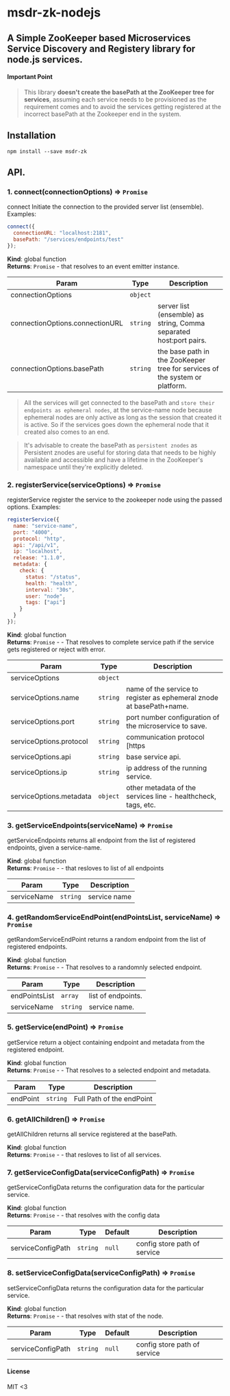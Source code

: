 # msdr-zk-nodejs

## A Simple ZooKeeper based Microservices Service Discovery and Registery library for node.js services.

#### Important Point

> This library **doesn't create the basePath at the ZooKeeper tree for services**, assuming each service needs to be provisioned as the requirement comes and to avoid the services getting registered at the incorrect basePath at the Zookeeper end in the system.

## Installation

`npm install --save msdr-zk`

## API.

### 1. connect(connectionOptions) ⇒ <code>Promise</code>

connect Initiate the connection to the provided server list (ensemble).
Examples:

```js
connect({
  connectionURL: "localhost:2181",
  basePath: "/services/endpoints/test"
});
```

**Kind**: global function  
**Returns**: <code>Promise</code> - that resolves to an event emitter instance.

| Param                           | Type                | Description                                                                 |
| ------------------------------- | ------------------- | --------------------------------------------------------------------------- |
| connectionOptions               | <code>object</code> |                                                                             |
| connectionOptions.connectionURL | <code>string</code> | server list (ensemble) as string, Comma separated host:port pairs.          |
| connectionOptions.basePath      | <code>string</code> | the base path in the ZooKeeper tree for services of the system or platform. |

> All the services will get connected to the basePath and `store their endpoints as ephemeral nodes`, at the service-name node because ephemeral nodes are only active as long as the session that created it is active. So if the services goes down the ephemeral node that it created also comes to an end.

> It's advisable to create the basePath as `persistent znodes` as Persistent znodes are useful for storing data that needs to be highly available and accessible and have a lifetime in the ZooKeeper's namespace until they're explicitly deleted.

### 2. registerService(serviceOptions) ⇒ <code>Promise</code>

registerService register the service to the zookeeper node using the passed options.
Examples:

```js
registerService({
  name: "service-name",
  port: "4000",
  protocol: "http",
  api: "/api/v1",
  ip: "localhost",
  release: "1.1.0",
  metadata: {
    check: {
      status: "/status",
      health: "health",
      interval: "30s",
      user: "node",
      tags: ["api"]
    }
  }
});
```

**Kind**: global function  
**Returns**: <code>Promise</code> - - That resolves to complete service path if the service gets registered or reject with error.

| Param                   | Type                | Description                                                          |
| ----------------------- | ------------------- | -------------------------------------------------------------------- |
| serviceOptions          | <code>object</code> |                                                                      |
| serviceOptions.name     | <code>string</code> | name of the service to register as ephemeral znode at basePath+name. |
| serviceOptions.port     | <code>string</code> | port number configuration of the microservice to save.               |
| serviceOptions.protocol | <code>string</code> | communication protocol [https                                        |  | http]. |
| serviceOptions.api      | <code>string</code> | base service api.                                                    |
| serviceOptions.ip       | <code>string</code> | ip address of the running service.                                   |
| serviceOptions.metadata | <code>object</code> | other metadata of the services line - healthcheck, tags, etc.        |

### 3. getServiceEndpoints(serviceName) ⇒ <code>Promise</code>

getServiceEndpoints returns all endpoint from the list of registered endpoints,
given a service-name.

**Kind**: global function  
**Returns**: <code>Promise</code> - - that resloves to list of all endpoints

| Param       | Type                | Description  |
| ----------- | ------------------- | ------------ |
| serviceName | <code>string</code> | service name |

### 4. getRandomServiceEndPoint(endPointsList, serviceName) ⇒ <code>Promise</code>

getRandomServiceEndPoint returns a random endpoint from the list of registered endpoints.

**Kind**: global function  
**Returns**: <code>Promise</code> - - That resolves to a randomnly selected endpoint.

| Param         | Type                | Description        |
| ------------- | ------------------- | ------------------ |
| endPointsList | <code>array</code>  | list of endpoints. |
| serviceName   | <code>string</code> | service name.      |

### 5. getService(endPoint) ⇒ <code>Promise</code>

getService return a object containing endpoint and metadata from the registered endpoint.

**Kind**: global function  
**Returns**: <code>Promise</code> - - That resolves to a selected endpoint and metadata.

| Param    | Type                | Description               |
| -------- | ------------------- | ------------------------- |
| endPoint | <code>string</code> | Full Path of the endPoint |

### 6. getAllChildren() ⇒ <code>Promise</code>

getAllChildren returns all service registered at the basePath.

**Kind**: global function  
**Returns**: <code>Promise</code> - - that resloves to list of all services.

### 7. getServiceConfigData(serviceConfigPath) ⇒ <code>Promise</code>

getServiceConfigData returns the configuration data for the
particular service.

**Kind**: global function  
**Returns**: <code>Promise</code> - - that resolves with the config data

| Param             | Type                | Default           | Description                  |
| ----------------- | ------------------- | ----------------- | ---------------------------- |
| serviceConfigPath | <code>string</code> | <code>null</code> | config store path of service |

### 8. setServiceConfigData(serviceConfigPath) ⇒ <code>Promise</code>

setServiceConfigData returns the configuration data for the
particular service.

**Kind**: global function  
**Returns**: <code>Promise</code> - - that resolves with stat of the node.

| Param             | Type                | Default           | Description                  |
| ----------------- | ------------------- | ----------------- | ---------------------------- |
| serviceConfigPath | <code>string</code> | <code>null</code> | config store path of service |

#### License

MIT <3

